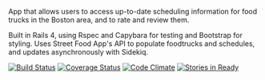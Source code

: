 App that allows users to access up-to-date scheduling information for food trucks in the Boston area, and to rate and review them.

Built in Rails 4, using Rspec and Capybara for testing and Bootstrap for styling. Uses Street Food App's API to populate foodtrucks and schedules, and updates asynchronously with Sidekiq.



[![Build Status](https://travis-ci.org/LaunchAcademy/food_trucks.svg?branch=master)](https://travis-ci.org/LaunchAcademy/food_trucks) [![Coverage Status](https://img.shields.io/coveralls/LaunchAcademy/food_trucks.svg)](https://coveralls.io/r/LaunchAcademy/food_trucks) [![Code Climate](https://codeclimate.com/github/LaunchAcademy/food_trucks.png)](https://codeclimate.com/github/LaunchAcademy/food_trucks) [![Stories in Ready](https://badge.waffle.io/launchacademy/food_trucks.png?label=ready&title=Ready)](https://waffle.io/launchacademy/food_trucks)
